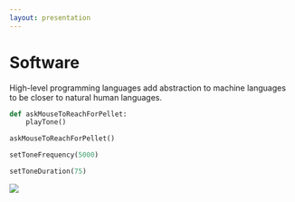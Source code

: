 ```yaml
---
layout: presentation
---
```


# [](#header-1) Software

High-level programming languages add abstraction to machine languages to be
closer to natural human languages.

```python
def askMouseToReachForPellet:
    playTone()

askMouseToReachForPellet()

setToneFrequency(5000)

setToneDuration(75)
```

[![](assets/img/software.png)](software-electro-mechanical)
